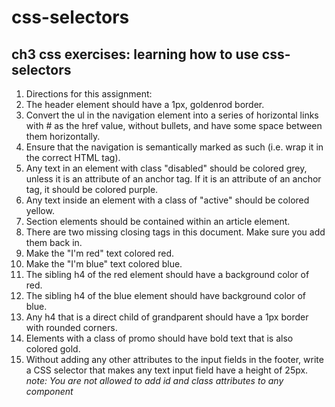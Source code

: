 # css-selectors
## ch3 css exercises: learning how to use css-selectors

1. Directions for this assignment:
2. The header element should have a 1px, goldenrod border.
3. Convert the ul in the navigation element into a series of horizontal links with # as the href value, without bullets, and have some space between them horizontally.
4. Ensure that the navigation is semantically marked as such (i.e. wrap it in the correct HTML tag).
5. Any text in an element with class "disabled" should be colored grey, unless it is an attribute of an anchor tag. If it is an attribute of an anchor tag, it should be colored purple.
6. Any text inside an element with a class of "active" should be colored yellow.
7. Section elements should be contained within an article element.
8. There are two missing closing tags in this document. Make sure you add them back in.
9. Make the "I'm red" text colored red.
10. Make the "I'm blue" text colored blue.
11. The sibling h4 of the red element should have a background color of red.
12. The sibling h4 of the blue element should have background color of blue.
13. Any h4 that is a direct child of grandparent should have a 1px border with rounded corners.
14. Elements with a class of promo should have bold text that is also colored gold.
15. Without adding any other attributes to the input fields in the footer, write a CSS selector that makes any text input field have a height of 25px.
*note: You are not allowed to add id and class attributes to any component*
